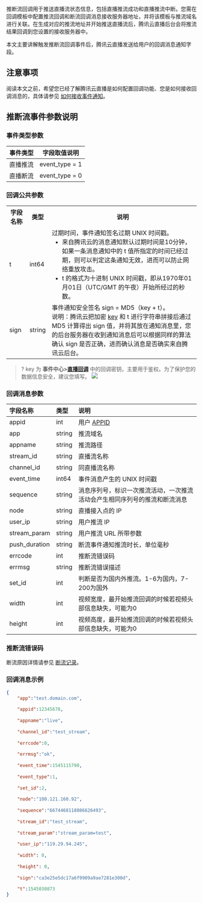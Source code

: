 推断流回调用于推送直播流状态信息，包括直播推流成功和直播推流中断。您需在回调模板中配置推流回调和断流回调消息接收服务器地址，并将该模板与推流域名进行关联。在生成对应的推流地址并开始推送直播流后，腾讯云直播后台会将推流结果回调到您设置的接收服务器中。

本文主要讲解触发推断流回调事件后，腾讯云直播发送给用户的回调消息通知字段。

## 注意事项
阅读本文之前，希望您已经了解腾讯云直播是如何配置回调功能、您是如何接收回调消息的，具体请参见 [如何接收事件通知](https://cloud.tencent.com/document/product/267/32744)。 


## 推断流事件参数说明
### 事件类型参数

| 事件类型 | 字段取值说明 | 
|---------|---------|
| 直播推流 | event_type = 1 |
| 直播断流 | event_type = 0 |

### 回调公共参数
<table>
<tr><th>字段名称</th><th>类型</th><th>说明</th></tr>
<tr>
<td>t</td>
<td>int64</td>
<td>过期时间，事件通知签名过期 UNIX 时间戳。<ul style="margin:0"><li>来自腾讯云的消息通知默认过期时间是10分钟，如果一条消息通知中的 t 值所指定的时间已经过期，则可以判定这条通知无效，进而可以防止网络重放攻击。<li>t 的格式为十进制 UNIX 时间戳，即从1970年01月01日（UTC/GMT 的午夜）开始所经过的秒数。</ul></td>
</tr><tr>
<td>sign</td>
<td>string</td>
<td>事件通知安全签名 sign = MD5（key + t）。<br>说明：腾讯云把加密 <a href="#key">key</a> 和 t 进行字符串拼接后通过 MD5 计算得出 sign 值，并将其放在通知消息里，您的后台服务器在收到通知消息后可以根据同样的算法确认 sign 是否正确，进而确认消息是否确实来自腾讯云后台。</td>
</tr></table>

>? [](id:key)key 为 **事件中心>[直播回调](https://console.cloud.tencent.com/live/config/callback)** 中的回调密钥，主要用于鉴权。为了保护您的数据信息安全，建议您填写。
>![](https://main.qcloudimg.com/raw/34b21b2d50d2aca00dd2dfa19816e8e3.png)

### 回调消息参数

| 字段名称      | 类型   | 说明                                                         |
| :------------ | :----- | :----------------------------------------------------------- |
| appid         | int    | 用户 [APPID](https://console.cloud.tencent.com/developer)                                                   |
| app           | string | 推流域名                                                     |
| appname       | string | 推流路径                                                     |
| stream_id     | string | 直播流名称                                                   |
| channel_id    | string | 同直播流名称                                                 |
| event_time    | int64  | 事件消息产生的 UNIX 时间戳                                   |
| sequence      | string | 消息序列号，标识一次推流活动，一次推流活动会产生相同序列号的推流和断流消息 |
| node          | string | 直播接入点的 IP                                              |
| user_ip       | string | 用户推流 IP                                                  |
| stream_param  | string | 用户推流 URL 所带参数                                        |
| push_duration | string | 断流事件通知推流时长，单位毫秒                               |
| errcode       | int    | 推断流错误码                                                 |
| errmsg        | string | 推断流错误描述                                               |
| set_id          | int  | 判断是否为国内外推流。1-6为国内，7-200为国外   | 
|width       |  int   |视频宽度，最开始推流回调的时候若视频头部信息缺失，可能为0   |
|height      |   int  |视频高度，最开始推流回调的时候若视频头部信息缺失，可能为0   |

### 推断流错误码
断流原因详情请参见 [断流记录](https://cloud.tencent.com/document/product/267/35256)。

### 回调消息示例
```JSON
{
	"app":"test.domain.com",
	
	"appid":12345678,
	
	"appname":"live",
	
	"channel_id":"test_stream",
	
	"errcode":0,
	
	"errmsg":"ok",
	
	"event_time":1545115790,
	
	"event_type":1,
	
	"set_id":2,
	
	"node":"100.121.160.92",
	
	"sequence":"6674468118806626493",
	
	"stream_id":"test_stream",
	
	"stream_param":"stream_param=test",
	
	"user_ip":"119.29.94.245",
	
	"width": 0,
	
	"height": 0,
	
	"sign":"ca3e25e5dc17a6f9909a9ae7281e300d",
	
	"t":1545030873
}
```
